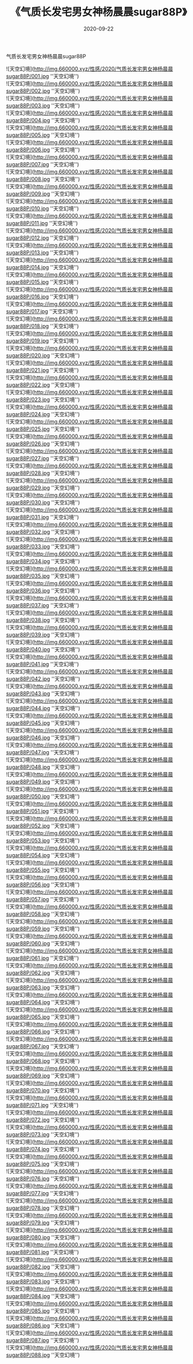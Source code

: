 ﻿---
layout: post
title:  《气质长发宅男女神杨晨晨sugar88P》
date:   2020-09-22
img: http://img.660000.xyz/性感/2020/气质长发宅男女神杨晨晨sugar88P/000.jpg
categories: [美女, 性感, 泳衣]
---

气质长发宅男女神杨晨晨sugar88P



![天空幻境](http://img.660000.xyz/性感/2020/气质长发宅男女神杨晨晨sugar88P/001.jpg ''天空幻境'') <br>
![天空幻境](http://img.660000.xyz/性感/2020/气质长发宅男女神杨晨晨sugar88P/002.jpg ''天空幻境'') <br>
![天空幻境](http://img.660000.xyz/性感/2020/气质长发宅男女神杨晨晨sugar88P/003.jpg ''天空幻境'') <br>
![天空幻境](http://img.660000.xyz/性感/2020/气质长发宅男女神杨晨晨sugar88P/004.jpg ''天空幻境'') <br>
![天空幻境](http://img.660000.xyz/性感/2020/气质长发宅男女神杨晨晨sugar88P/005.jpg ''天空幻境'') <br>
![天空幻境](http://img.660000.xyz/性感/2020/气质长发宅男女神杨晨晨sugar88P/006.jpg ''天空幻境'') <br>
![天空幻境](http://img.660000.xyz/性感/2020/气质长发宅男女神杨晨晨sugar88P/007.jpg ''天空幻境'') <br>
![天空幻境](http://img.660000.xyz/性感/2020/气质长发宅男女神杨晨晨sugar88P/008.jpg ''天空幻境'') <br>
![天空幻境](http://img.660000.xyz/性感/2020/气质长发宅男女神杨晨晨sugar88P/009.jpg ''天空幻境'') <br>
![天空幻境](http://img.660000.xyz/性感/2020/气质长发宅男女神杨晨晨sugar88P/010.jpg ''天空幻境'') <br>
![天空幻境](http://img.660000.xyz/性感/2020/气质长发宅男女神杨晨晨sugar88P/011.jpg ''天空幻境'') <br>
![天空幻境](http://img.660000.xyz/性感/2020/气质长发宅男女神杨晨晨sugar88P/012.jpg ''天空幻境'') <br>
![天空幻境](http://img.660000.xyz/性感/2020/气质长发宅男女神杨晨晨sugar88P/013.jpg ''天空幻境'') <br>
![天空幻境](http://img.660000.xyz/性感/2020/气质长发宅男女神杨晨晨sugar88P/014.jpg ''天空幻境'') <br>
![天空幻境](http://img.660000.xyz/性感/2020/气质长发宅男女神杨晨晨sugar88P/015.jpg ''天空幻境'') <br>
![天空幻境](http://img.660000.xyz/性感/2020/气质长发宅男女神杨晨晨sugar88P/016.jpg ''天空幻境'') <br>
![天空幻境](http://img.660000.xyz/性感/2020/气质长发宅男女神杨晨晨sugar88P/017.jpg ''天空幻境'') <br>
![天空幻境](http://img.660000.xyz/性感/2020/气质长发宅男女神杨晨晨sugar88P/018.jpg ''天空幻境'') <br>
![天空幻境](http://img.660000.xyz/性感/2020/气质长发宅男女神杨晨晨sugar88P/019.jpg ''天空幻境'') <br>
![天空幻境](http://img.660000.xyz/性感/2020/气质长发宅男女神杨晨晨sugar88P/020.jpg ''天空幻境'') <br>
![天空幻境](http://img.660000.xyz/性感/2020/气质长发宅男女神杨晨晨sugar88P/021.jpg ''天空幻境'') <br>
![天空幻境](http://img.660000.xyz/性感/2020/气质长发宅男女神杨晨晨sugar88P/022.jpg ''天空幻境'') <br>
![天空幻境](http://img.660000.xyz/性感/2020/气质长发宅男女神杨晨晨sugar88P/023.jpg ''天空幻境'') <br>
![天空幻境](http://img.660000.xyz/性感/2020/气质长发宅男女神杨晨晨sugar88P/024.jpg ''天空幻境'') <br>
![天空幻境](http://img.660000.xyz/性感/2020/气质长发宅男女神杨晨晨sugar88P/025.jpg ''天空幻境'') <br>
![天空幻境](http://img.660000.xyz/性感/2020/气质长发宅男女神杨晨晨sugar88P/026.jpg ''天空幻境'') <br>
![天空幻境](http://img.660000.xyz/性感/2020/气质长发宅男女神杨晨晨sugar88P/027.jpg ''天空幻境'') <br>
![天空幻境](http://img.660000.xyz/性感/2020/气质长发宅男女神杨晨晨sugar88P/028.jpg ''天空幻境'') <br>
![天空幻境](http://img.660000.xyz/性感/2020/气质长发宅男女神杨晨晨sugar88P/029.jpg ''天空幻境'') <br>
![天空幻境](http://img.660000.xyz/性感/2020/气质长发宅男女神杨晨晨sugar88P/030.jpg ''天空幻境'') <br>
![天空幻境](http://img.660000.xyz/性感/2020/气质长发宅男女神杨晨晨sugar88P/031.jpg ''天空幻境'') <br>
![天空幻境](http://img.660000.xyz/性感/2020/气质长发宅男女神杨晨晨sugar88P/032.jpg ''天空幻境'') <br>
![天空幻境](http://img.660000.xyz/性感/2020/气质长发宅男女神杨晨晨sugar88P/033.jpg ''天空幻境'') <br>
![天空幻境](http://img.660000.xyz/性感/2020/气质长发宅男女神杨晨晨sugar88P/034.jpg ''天空幻境'') <br>
![天空幻境](http://img.660000.xyz/性感/2020/气质长发宅男女神杨晨晨sugar88P/035.jpg ''天空幻境'') <br>
![天空幻境](http://img.660000.xyz/性感/2020/气质长发宅男女神杨晨晨sugar88P/036.jpg ''天空幻境'') <br>
![天空幻境](http://img.660000.xyz/性感/2020/气质长发宅男女神杨晨晨sugar88P/037.jpg ''天空幻境'') <br>
![天空幻境](http://img.660000.xyz/性感/2020/气质长发宅男女神杨晨晨sugar88P/038.jpg ''天空幻境'') <br>
![天空幻境](http://img.660000.xyz/性感/2020/气质长发宅男女神杨晨晨sugar88P/039.jpg ''天空幻境'') <br>
![天空幻境](http://img.660000.xyz/性感/2020/气质长发宅男女神杨晨晨sugar88P/040.jpg ''天空幻境'') <br>
![天空幻境](http://img.660000.xyz/性感/2020/气质长发宅男女神杨晨晨sugar88P/041.jpg ''天空幻境'') <br>
![天空幻境](http://img.660000.xyz/性感/2020/气质长发宅男女神杨晨晨sugar88P/042.jpg ''天空幻境'') <br>
![天空幻境](http://img.660000.xyz/性感/2020/气质长发宅男女神杨晨晨sugar88P/043.jpg ''天空幻境'') <br>
![天空幻境](http://img.660000.xyz/性感/2020/气质长发宅男女神杨晨晨sugar88P/044.jpg ''天空幻境'') <br>
![天空幻境](http://img.660000.xyz/性感/2020/气质长发宅男女神杨晨晨sugar88P/045.jpg ''天空幻境'') <br>
![天空幻境](http://img.660000.xyz/性感/2020/气质长发宅男女神杨晨晨sugar88P/046.jpg ''天空幻境'') <br>
![天空幻境](http://img.660000.xyz/性感/2020/气质长发宅男女神杨晨晨sugar88P/047.jpg ''天空幻境'') <br>
![天空幻境](http://img.660000.xyz/性感/2020/气质长发宅男女神杨晨晨sugar88P/048.jpg ''天空幻境'') <br>
![天空幻境](http://img.660000.xyz/性感/2020/气质长发宅男女神杨晨晨sugar88P/049.jpg ''天空幻境'') <br>
![天空幻境](http://img.660000.xyz/性感/2020/气质长发宅男女神杨晨晨sugar88P/050.jpg ''天空幻境'') <br>
![天空幻境](http://img.660000.xyz/性感/2020/气质长发宅男女神杨晨晨sugar88P/051.jpg ''天空幻境'') <br>
![天空幻境](http://img.660000.xyz/性感/2020/气质长发宅男女神杨晨晨sugar88P/052.jpg ''天空幻境'') <br>
![天空幻境](http://img.660000.xyz/性感/2020/气质长发宅男女神杨晨晨sugar88P/053.jpg ''天空幻境'') <br>
![天空幻境](http://img.660000.xyz/性感/2020/气质长发宅男女神杨晨晨sugar88P/054.jpg ''天空幻境'') <br>
![天空幻境](http://img.660000.xyz/性感/2020/气质长发宅男女神杨晨晨sugar88P/055.jpg ''天空幻境'') <br>
![天空幻境](http://img.660000.xyz/性感/2020/气质长发宅男女神杨晨晨sugar88P/056.jpg ''天空幻境'') <br>
![天空幻境](http://img.660000.xyz/性感/2020/气质长发宅男女神杨晨晨sugar88P/057.jpg ''天空幻境'') <br>
![天空幻境](http://img.660000.xyz/性感/2020/气质长发宅男女神杨晨晨sugar88P/058.jpg ''天空幻境'') <br>
![天空幻境](http://img.660000.xyz/性感/2020/气质长发宅男女神杨晨晨sugar88P/059.jpg ''天空幻境'') <br>
![天空幻境](http://img.660000.xyz/性感/2020/气质长发宅男女神杨晨晨sugar88P/060.jpg ''天空幻境'') <br>
![天空幻境](http://img.660000.xyz/性感/2020/气质长发宅男女神杨晨晨sugar88P/061.jpg ''天空幻境'') <br>
![天空幻境](http://img.660000.xyz/性感/2020/气质长发宅男女神杨晨晨sugar88P/062.jpg ''天空幻境'') <br>
![天空幻境](http://img.660000.xyz/性感/2020/气质长发宅男女神杨晨晨sugar88P/063.jpg ''天空幻境'') <br>
![天空幻境](http://img.660000.xyz/性感/2020/气质长发宅男女神杨晨晨sugar88P/064.jpg ''天空幻境'') <br>
![天空幻境](http://img.660000.xyz/性感/2020/气质长发宅男女神杨晨晨sugar88P/065.jpg ''天空幻境'') <br>
![天空幻境](http://img.660000.xyz/性感/2020/气质长发宅男女神杨晨晨sugar88P/066.jpg ''天空幻境'') <br>
![天空幻境](http://img.660000.xyz/性感/2020/气质长发宅男女神杨晨晨sugar88P/067.jpg ''天空幻境'') <br>
![天空幻境](http://img.660000.xyz/性感/2020/气质长发宅男女神杨晨晨sugar88P/068.jpg ''天空幻境'') <br>
![天空幻境](http://img.660000.xyz/性感/2020/气质长发宅男女神杨晨晨sugar88P/069.jpg ''天空幻境'') <br>
![天空幻境](http://img.660000.xyz/性感/2020/气质长发宅男女神杨晨晨sugar88P/070.jpg ''天空幻境'') <br>
![天空幻境](http://img.660000.xyz/性感/2020/气质长发宅男女神杨晨晨sugar88P/071.jpg ''天空幻境'') <br>
![天空幻境](http://img.660000.xyz/性感/2020/气质长发宅男女神杨晨晨sugar88P/072.jpg ''天空幻境'') <br>
![天空幻境](http://img.660000.xyz/性感/2020/气质长发宅男女神杨晨晨sugar88P/073.jpg ''天空幻境'') <br>
![天空幻境](http://img.660000.xyz/性感/2020/气质长发宅男女神杨晨晨sugar88P/074.jpg ''天空幻境'') <br>
![天空幻境](http://img.660000.xyz/性感/2020/气质长发宅男女神杨晨晨sugar88P/075.jpg ''天空幻境'') <br>
![天空幻境](http://img.660000.xyz/性感/2020/气质长发宅男女神杨晨晨sugar88P/076.jpg ''天空幻境'') <br>
![天空幻境](http://img.660000.xyz/性感/2020/气质长发宅男女神杨晨晨sugar88P/077.jpg ''天空幻境'') <br>
![天空幻境](http://img.660000.xyz/性感/2020/气质长发宅男女神杨晨晨sugar88P/078.jpg ''天空幻境'') <br>
![天空幻境](http://img.660000.xyz/性感/2020/气质长发宅男女神杨晨晨sugar88P/079.jpg ''天空幻境'') <br>
![天空幻境](http://img.660000.xyz/性感/2020/气质长发宅男女神杨晨晨sugar88P/080.jpg ''天空幻境'') <br>
![天空幻境](http://img.660000.xyz/性感/2020/气质长发宅男女神杨晨晨sugar88P/081.jpg ''天空幻境'') <br>
![天空幻境](http://img.660000.xyz/性感/2020/气质长发宅男女神杨晨晨sugar88P/082.jpg ''天空幻境'') <br>
![天空幻境](http://img.660000.xyz/性感/2020/气质长发宅男女神杨晨晨sugar88P/083.jpg ''天空幻境'') <br>
![天空幻境](http://img.660000.xyz/性感/2020/气质长发宅男女神杨晨晨sugar88P/084.jpg ''天空幻境'') <br>
![天空幻境](http://img.660000.xyz/性感/2020/气质长发宅男女神杨晨晨sugar88P/085.jpg ''天空幻境'') <br>
![天空幻境](http://img.660000.xyz/性感/2020/气质长发宅男女神杨晨晨sugar88P/086.jpg ''天空幻境'') <br>
![天空幻境](http://img.660000.xyz/性感/2020/气质长发宅男女神杨晨晨sugar88P/087.jpg ''天空幻境'') <br>
![天空幻境](http://img.660000.xyz/性感/2020/气质长发宅男女神杨晨晨sugar88P/088.jpg ''天空幻境'') <br>
